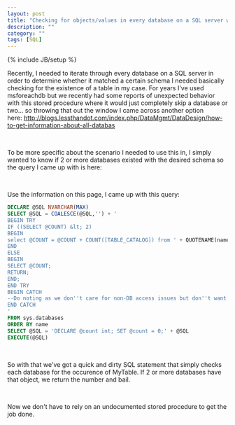 ```yaml
---
layout: post
title: "Checking for objects/values in every database on a SQL server without msforeachdb"
description: ""
category: ""
tags: [SQL]
---
```

{% include JB/setup %}

Recently, I needed to iterate through every database on a SQL server in order to determine whether it matched a certain schema I needed basically checking for the existence of a table in my case. For years I've used msforeachdb but we recently had some reports of unexpected behavior with this stored procedure where it would just completely skip a database or two... so throwing that out the window I came across another option here: <a href="http://blogs.lessthandot.com/index.php/DataMgmt/DataDesign/how-to-get-information-about-all-databas">http://blogs.lessthandot.com/index.php/DataMgmt/DataDesign/how-to-get-information-about-all-databas</a>

&nbsp;

To be more specific about the scenario I needed to use this in, I simply wanted to know if 2 or more databases existed with the desired schema so the query I came up with is here:

&nbsp;

Use the information on this page, I came up with this query:
```sql
DECLARE @SQL NVARCHAR(MAX)
SELECT @SQL = COALESCE(@SQL,'') + '
BEGIN TRY
IF ((SELECT @COUNT) &lt; 2)
BEGIN
select @COUNT = @COUNT + COUNT([TABLE_CATALOG]) from ' + QUOTENAME(name) + '.INFORMATION_SCHEMA.Tables WHERE [TABLE_NAME] = ''MyTable'' AND [TABLE_TYPE] = ''BASE TABLE'';
END
ELSE
BEGIN
SELECT @COUNT;
RETURN;
END;
END TRY
BEGIN CATCH
--Do noting as we don''t care for non-DB access issues but don''t want to quit
END CATCH
'
FROM sys.databases
ORDER BY name
SELECT @SQL = 'DECLARE @count int; SET @count = 0;' + @SQL
EXECUTE(@SQL)
```
&nbsp;

So with that we've got a quick and dirty SQL statement that simply checks each database for the occurence of MyTable. If 2 or more databases have that object, we return the number and bail.

&nbsp;

Now we don't have to rely on an undocumented stored procedure to get the job done.
